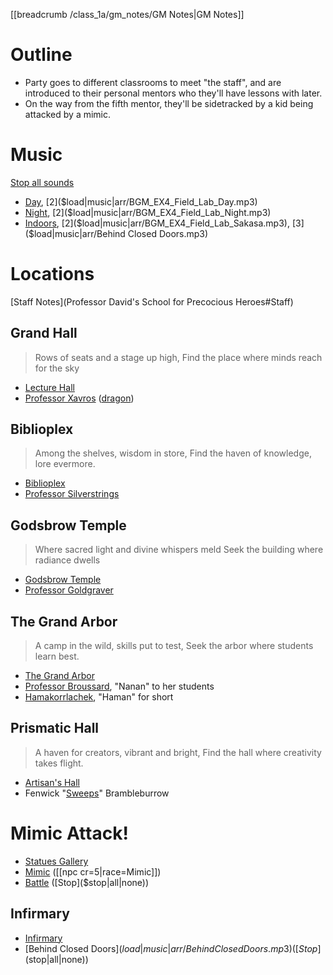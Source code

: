 [[breadcrumb /class_1a/gm_notes/GM Notes|GM Notes]]

# Outline

* Party goes to different classrooms to meet "the staff", and are introduced to their personal mentors who they'll have lessons with later.
* On the way from the fifth mentor, they'll be sidetracked by a kid being attacked by a mimic.

# Music

[Stop all sounds]($stop|all|none)

* [Day]($load|music|arr/BGM_EX4_Town_O_Day.mp3), [2]($load|music|arr/BGM_EX4_Field_Lab_Day.mp3)
* [Night]($load|music|arr/BGM_EX4_Town_O_Night.mp3), [2]($load|music|arr/BGM_EX4_Field_Lab_Night.mp3)
* [Indoors]($load|music|arr/BGM_EX4_Town_O_Room.mp3), [2]($load|music|arr/BGM_EX4_Field_Lab_Sakasa.mp3), [3]($load|music|arr/Behind Closed Doors.mp3)

# Locations

[Staff Notes](Professor David's School for Precocious Heroes#Staff)

## Grand Hall

> Rows of seats and a stage up high,
> Find the place where minds reach for the sky

* [Lecture Hall](^class_1a/intro/main_lecture_hall.jfif)
* [Professor Xavros](^class_1a/xavros.jfif) ([dragon](^class_1a/xavros_dragon.jfif))

## Biblioplex

> Among the shelves, wisdom in store,
> Find the haven of knowledge, lore evermore.

* [Biblioplex](^class_1a/intro/library.jfif)
* [Professor Silverstrings](^class_1a/professor_silverstrings2.jfif)

## Godsbrow Temple

> Where sacred light and divine whispers meld
> Seek the building where radiance dwells

* [Godsbrow Temple](^class_1a/intro/temple.jfif)
* [Professor Goldgraver](^class_1a/professor_goldgraver.jfif)

## The Grand Arbor

> A camp in the wild, skills put to test,
> Seek the arbor where students learn best.

* [The Grand Arbor](^class_1a/intro/campgrounds.jfif)
* [Professor Broussard](^class_1a/seraphina_broussard.png), "Nanan" to her students
* [Hamakorrlachek](^class_1a/hamakorrlachek.jfif), "Haman" for short

## Prismatic Hall

> A haven for creators, vibrant and bright,
> Find the hall where creativity takes flight.

* [Artisan's Hall](^class_1a/intro/artisans_hall.jfif)
* Fenwick "[Sweeps](^class_1a/sweeps.jpg)" Brambleburrow

# Mimic Attack!

* [Statues Gallery](^class_1a/intro/statues_gallery.jfif)
* [Mimic](^class_1a/intro/mimic.png) ([[npc cr=5|race=Mimic]])
* [Battle]($load|music|arr/BGM_EX4_Field_Lab_Battle.mp3) ([Stop]($stop|all|none))

## Infirmary

* [Infirmary](^class_1a/intro/infirmary.jfif)
* [Behind Closed Doors]($load|music|arr/Behind Closed Doors.mp3) ([Stop]($stop|all|none))
